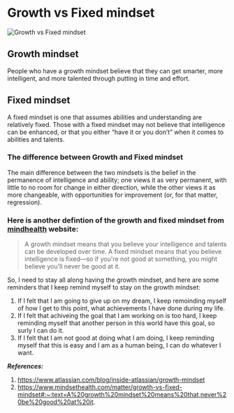 # Growth vs Fixed mindset

![Growth vs Fixed mindset](https://3kllhk1ibq34qk6sp3bhtox1-wpengine.netdna-ssl.com/wp-content/uploads/2015/11/growth-mindset.png)

## Growth mindset

People who have a growth mindset believe that they can get smarter, more intelligent, and more talented through putting in time and effort. 

## Fixed mindset

A fixed mindset is one that assumes abilities and understanding are relatively fixed. Those with a fixed mindset may not believe that intelligence can be enhanced, or that you either “have it or you don’t” when it comes to abilities and talents.

### The difference between Growth and Fixed mindset

The main difference between the two mindsets is the belief in the permanence of intelligence and ability; one views it as very permanent, with little to no room for change in either direction, while the other views it as more changeable, with opportunities for improvement (or, for that matter, regression).

### Here is another defintion of the growth and fixed mindset from [mindhealth](https://www.mindsethealth.com/matter/growth-vs-fixed-mindset#:~:text=A%20growth%20mindset%20means%20that,never%20be%20good%20at%20it.) website:

>A growth mindset means that you believe your intelligence and talents can be developed over time. A fixed mindset means that you believe intelligence is fixed—so if you're not good at something, you might believe you'll never be good at it.


So, I need to stay all along having the growth mindset, and here are some reminders that I keep remind myself to stay on the growth mindset: 

1. If I felt that I am going to give up on my dream, I keep remoinding myself of how I get to this point, what achievements I have done during my life.
2. If I felt that achiveing the goal that I am working on is too hard, I keep reminding myself that another person in this world have this goal, so surly I can do it.
3. If I felt that I am not good at doing what I am doing, I keep reminding myself that this is easy and I am as a human being, I can do whatever I want.


 ***References:*** 
 
1. https://www.atlassian.com/blog/inside-atlassian/growth-mindset
2. https://www.mindsethealth.com/matter/growth-vs-fixed-mindset#:~:text=A%20growth%20mindset%20means%20that,never%20be%20good%20at%20it.

  
